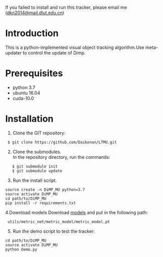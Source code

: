 
If you failed to install and run this tracker, please email me (<dkn2014@mail.dlut.edu.cn>)

# Introduction

This is a python-implemented visual object tracking algorithm.Use meta-updater to control the update of Dimp.

# Prerequisites

* python 3.7
* ubuntu 16.04
* cuda-10.0 

# Installation
1. Clone the GIT repository:
```
 $ git clone https://github.com/Daikenan/LTMU.git
```
2. Clone the submodules.  
   In the repository directory, run the commands:
```
   $ git submodule init  
   $ git submodule update
```
3. Run the install script. 
```
source create -n DiMP_MU python=3.7
source activate DiMP_MU
cd path/to/DiMP_MU
pip install -r requirements.txt
```
4.Download models
Download [models](https://drive.google.com/open?id=1o-btxlWWA6GlbwMGCGkzn2vAw9qv8D2z) and put in the following path:

```
 utils/metric_net/metric_model/metric_model.pt
 ```
5. Run the demo script to test the tracker:
```
cd path/to/DiMP_MU
source activate DiMP_MU
python Demo.py
```



